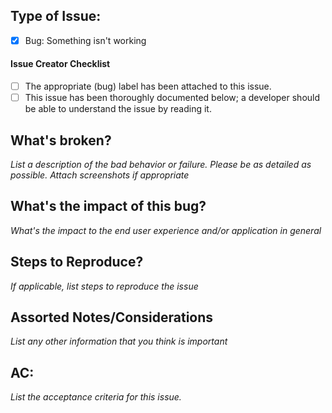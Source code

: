 ## Type of Issue:

- [x] Bug: Something isn't working

#### Issue Creator Checklist

- [ ] The appropriate (bug) label has been attached to this issue.
- [ ] This issue has been thoroughly documented below; a developer should be able to understand the issue by reading it.

## What's broken?

_List a description of the bad behavior or failure. Please be as detailed as possible. Attach screenshots if appropriate_

## What's the impact of this bug?

_What's the impact to the end user experience and/or application in general_

## Steps to Reproduce?

_If applicable, list steps to reproduce the issue_

## Assorted Notes/Considerations

_List any other information that you think is important_

## AC:

_List the acceptance criteria for this issue._
